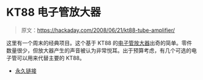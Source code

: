 # KT88 电子管放大器

> 原文：<https://hackaday.com/2008/06/21/kt88-tube-amplifier/>

这里有一个周末的经典项目。这个基于 KT88 的[电子管放大器](http://diyaudioprojects.com/Tubes/KT88/)出奇的简单。零件数量很少，但放大器产生的声音被认为非常悦耳。出于预算考虑，有几个可选的电子管可以用来代替主要的 KT88。

*   [永久链接](http://diyaudioprojects.com/Tubes/KT88/)